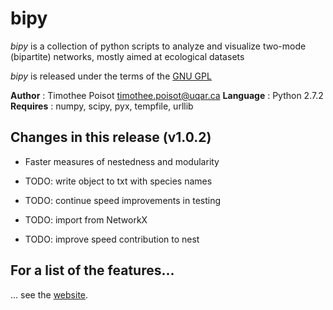 # bipy

*bipy* is a collection of python scripts to analyze and visualize two-mode (bipartite) networks, mostly aimed at ecological datasets

*bipy* is released under the terms of the [GNU GPL](http://en.wikipedia.org/wiki/GNU_General_Public_License)

**Author** : Timothee Poisot <timothee.poisot@uqar.ca>
**Language** : Python  2.7.2
**Requires** : numpy, scipy, pyx, tempfile, urllib

## Changes in this release (v1.0.2)

* Faster measures of nestedness and modularity

* TODO: write object to txt with species names
* TODO: continue speed improvements in testing
* TODO: import from NetworkX
* TODO: improve speed contribution to nest

## For a list of the features...

... see the [website](http://tpoisot.github.com/bipy/).